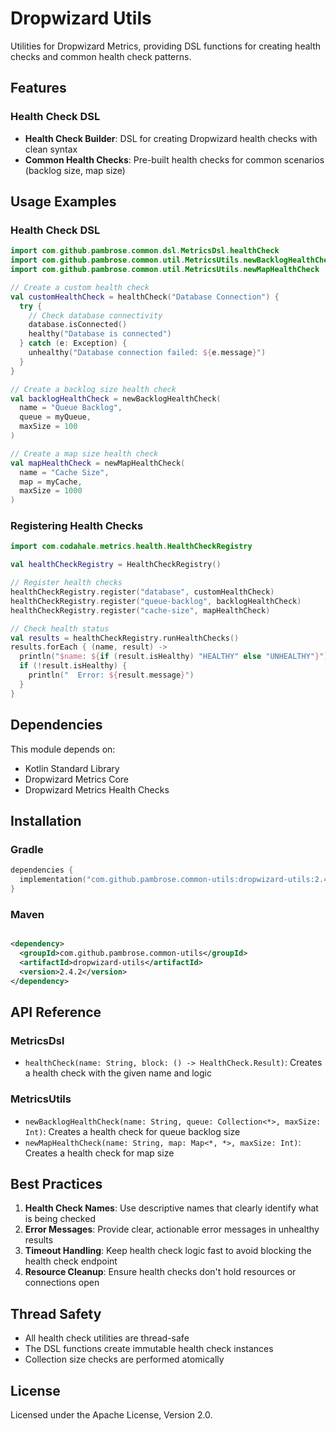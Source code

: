 # Dropwizard Utils

Utilities for Dropwizard Metrics, providing DSL functions for creating health checks and common health check patterns.

## Features

### Health Check DSL

- **Health Check Builder**: DSL for creating Dropwizard health checks with clean syntax
- **Common Health Checks**: Pre-built health checks for common scenarios (backlog size, map size)

## Usage Examples

### Health Check DSL

```kotlin
import com.github.pambrose.common.dsl.MetricsDsl.healthCheck
import com.github.pambrose.common.util.MetricsUtils.newBacklogHealthCheck
import com.github.pambrose.common.util.MetricsUtils.newMapHealthCheck

// Create a custom health check
val customHealthCheck = healthCheck("Database Connection") {
  try {
    // Check database connectivity
    database.isConnected()
    healthy("Database is connected")
  } catch (e: Exception) {
    unhealthy("Database connection failed: ${e.message}")
  }
}

// Create a backlog size health check
val backlogHealthCheck = newBacklogHealthCheck(
  name = "Queue Backlog",
  queue = myQueue,
  maxSize = 100
)

// Create a map size health check
val mapHealthCheck = newMapHealthCheck(
  name = "Cache Size",
  map = myCache,
  maxSize = 1000
)
```

### Registering Health Checks

```kotlin
import com.codahale.metrics.health.HealthCheckRegistry

val healthCheckRegistry = HealthCheckRegistry()

// Register health checks
healthCheckRegistry.register("database", customHealthCheck)
healthCheckRegistry.register("queue-backlog", backlogHealthCheck)
healthCheckRegistry.register("cache-size", mapHealthCheck)

// Check health status
val results = healthCheckRegistry.runHealthChecks()
results.forEach { (name, result) ->
  println("$name: ${if (result.isHealthy) "HEALTHY" else "UNHEALTHY"}")
  if (!result.isHealthy) {
    println("  Error: ${result.message}")
  }
}
```

## Dependencies

This module depends on:

- Kotlin Standard Library
- Dropwizard Metrics Core
- Dropwizard Metrics Health Checks

## Installation

### Gradle

```kotlin
dependencies {
  implementation("com.github.pambrose.common-utils:dropwizard-utils:2.4.2")
}
```

### Maven

```xml

<dependency>
  <groupId>com.github.pambrose.common-utils</groupId>
  <artifactId>dropwizard-utils</artifactId>
  <version>2.4.2</version>
</dependency>
```

## API Reference

### MetricsDsl

- `healthCheck(name: String, block: () -> HealthCheck.Result)`: Creates a health check with the given name and logic

### MetricsUtils

- `newBacklogHealthCheck(name: String, queue: Collection<*>, maxSize: Int)`: Creates a health check for queue backlog
  size
- `newMapHealthCheck(name: String, map: Map<*, *>, maxSize: Int)`: Creates a health check for map size

## Best Practices

1. **Health Check Names**: Use descriptive names that clearly identify what is being checked
2. **Error Messages**: Provide clear, actionable error messages in unhealthy results
3. **Timeout Handling**: Keep health check logic fast to avoid blocking the health check endpoint
4. **Resource Cleanup**: Ensure health checks don't hold resources or connections open

## Thread Safety

- All health check utilities are thread-safe
- The DSL functions create immutable health check instances
- Collection size checks are performed atomically

## License

Licensed under the Apache License, Version 2.0.

